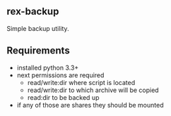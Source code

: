rex-backup
----

Simple backup utility.

Requirements
----

- installed python 3.3+
- next permissions are required
    - read/write:dir where script is located
    - read/write:dir to which archive will be copied
    - read:dir to be backed up
- if any of those are shares they should be mounted